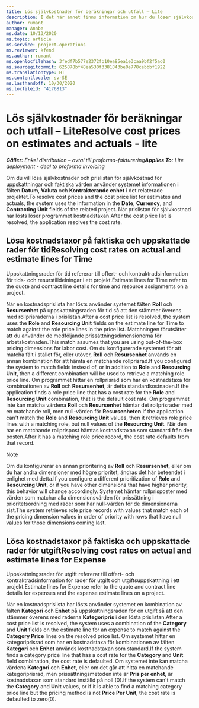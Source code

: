 ```yaml
---
title: Lös självkostnader för beräkningar och utfall – Lite
description: I det här ämnet finns information om hur du löser självkostnader för uppskattningar och faktiska värden.
author: rumant
manager: Annbe
ms.date: 10/13/2020
ms.topic: article
ms.service: project-operations
ms.reviewer: kfend
ms.author: rumant
ms.openlocfilehash: 3fedf7b577e2372fb10ea85ea1e3caa9bf2f5ad0
ms.sourcegitcommit: 625878bf48ea530f3381843be0e778cebbbf1922
ms.translationtype: HT
ms.contentlocale: sv-SE
ms.lasthandoff: 10/30/2020
ms.locfileid: "4176813"
---
```

# <a name="resolve-cost-prices-on-estimates-and-actuals---lite"></a><span data-ttu-id="e60a6-103">Lös självkostnader för beräkningar och utfall – Lite</span><span class="sxs-lookup"><span data-stu-id="e60a6-103">Resolve cost prices on estimates and actuals - lite</span></span>

<span data-ttu-id="e60a6-104">_**Gäller:** Enkel distribution – avtal till proforma-fakturering_</span><span class="sxs-lookup"><span data-stu-id="e60a6-104">_**Applies To:** Lite deployment - deal to proforma invoicing_</span></span>

<span data-ttu-id="e60a6-105">Om du vill lösa självkostnader och prislistan för självkostnad för uppskattningar och faktiska värden använder systemet informationen i fälten **Datum**, **Valuta** och **Kontrakterande enhet** i det relaterade projektet.</span><span class="sxs-lookup"><span data-stu-id="e60a6-105">To resolve cost prices and the cost price list for estimates and actuals, the system uses the information in the **Date**, **Currency**, and **Contracting Unit** fields of the related project.</span></span> <span data-ttu-id="e60a6-106">När prislistan för självkostnad har lösts löser programmet kostnadstaxan.</span><span class="sxs-lookup"><span data-stu-id="e60a6-106">After the cost price list is resolved, the application resolves the cost rate.</span></span>

## <a name="resolving-cost-rates-on-actual-and-estimate-lines-for-time"></a><span data-ttu-id="e60a6-107">Lösa kostnadstaxor på faktiska och uppskattade rader för tid</span><span class="sxs-lookup"><span data-stu-id="e60a6-107">Resolving cost rates on actual and estimate lines for Time</span></span>

<span data-ttu-id="e60a6-108">Uppskattningsrader för tid refererar till offert- och kontraktradsinformation för tids- och resurstilldelningar i ett projekt.</span><span class="sxs-lookup"><span data-stu-id="e60a6-108">Estimate lines for Time refer to the quote and contract line details for time and resource assignments on a project.</span></span>

<span data-ttu-id="e60a6-109">När en kostnadsprislista har lösts använder systemet fälten **Roll** och **Resursenhet** på uppskattningsraden för tid så att den stämmer överens med rollprisraderna i prislistan.</span><span class="sxs-lookup"><span data-stu-id="e60a6-109">After a cost price list is resolved, the system uses the **Role** and **Resourcing Unit** fields on the estimate line for Time to match against the role price lines in the price list.</span></span> <span data-ttu-id="e60a6-110">Matchningen förutsätter att du använder de medföljande prissättningsdimensionerna för arbetskostnaden.</span><span class="sxs-lookup"><span data-stu-id="e60a6-110">This match assumes that you are using out-of-the-box pricing dimensions for labor cost.</span></span> <span data-ttu-id="e60a6-111">Om du konfigurerade systemet för att matcha fält i stället för, eller utöver, **Roll** och **Resursenhet** används en annan kombination för att hämta en matchande rollprisrad.</span><span class="sxs-lookup"><span data-stu-id="e60a6-111">If you configured the system to match fields instead of, or in addition to **Role** and **Resourcing Unit**, then a different combination will be used to retrieve a matching role price line.</span></span> <span data-ttu-id="e60a6-112">Om programmet hittar en rollprisrad som har en kostnadstaxa för kombinationen av **Roll** och **Resursenhet**, är detta standardkostnaden.</span><span class="sxs-lookup"><span data-stu-id="e60a6-112">If the application finds a role price line that has a cost rate for the **Role** and **Resourcing Unit** combination, that is the default cost rate.</span></span> <span data-ttu-id="e60a6-113">Om programmet inte kan matcha värdena **Roll** och **Resursenhet** hämtar det rollprisrader med en matchande roll, men null-värden för **Resursenheten**.</span><span class="sxs-lookup"><span data-stu-id="e60a6-113">If the application can't match the **Role** and **Resourcing Unit** values, then it retrieves role price lines with a matching role, but null values of the **Resourcing Unit**.</span></span> <span data-ttu-id="e60a6-114">När den har en matchande rollprispost hämtas kostnadstaxan som standard från den posten.</span><span class="sxs-lookup"><span data-stu-id="e60a6-114">After it has a matching role price record, the cost rate defaults from that record.</span></span> 

> [!NOTE]
> <span data-ttu-id="e60a6-115">Om du konfigurerar en annan prioritering av **Roll** och **Resursenhet**, eller om du har andra dimensioner med högre prioritet, ändras det här beteendet i enlighet med detta.</span><span class="sxs-lookup"><span data-stu-id="e60a6-115">If you configure a different prioritization of **Role** and **Resourcing Unit**, or if you have other dimensions that have higher priority, this behavior will change accordingly.</span></span> <span data-ttu-id="e60a6-116">Systemet hämtar rollprisposter med värden som matchar alla dimensionsvärden för prissättning i prioritetsordning med rader som har null-värden för de dimensionerna sist.</span><span class="sxs-lookup"><span data-stu-id="e60a6-116">The system retrieves role price records with values that match each of the pricing dimension values in order of priority with rows that have null values for those dimensions coming last.</span></span>

## <a name="resolving-cost-rates-on-actual-and-estimate-lines-for-expense"></a><span data-ttu-id="e60a6-117">Lösa kostnadstaxor på faktiska och uppskattade rader för utgift</span><span class="sxs-lookup"><span data-stu-id="e60a6-117">Resolving cost rates on actual and estimate lines for Expense</span></span>

<span data-ttu-id="e60a6-118">Uppskattningsrader för utgift refererar till offert- och kontraktradsinformation för rader för utgift och utgiftsuppskattning i ett projekt.</span><span class="sxs-lookup"><span data-stu-id="e60a6-118">Estimate lines for Expense refer to the quote and contract line details for expenses and the expense estimate lines on a project.</span></span>

<span data-ttu-id="e60a6-119">När en kostnadsprislista har lösts använder systemet en kombination av fälten **Kategori** och **Enhet** på uppskattningsraden för en utgift så att den stämmer överens med raderna **Kategoripris** i den lösta prislistan.</span><span class="sxs-lookup"><span data-stu-id="e60a6-119">After a cost price list is resolved, the system uses a combination of the **Category** and **Unit** fields on the estimate line for an expense to match against the **Category Price** lines on the resolved price list.</span></span> <span data-ttu-id="e60a6-120">Om systemet hittar en kategoriprisrad som har en kostnadstaxa för kombinationen av fälten **Kategori** och **Enhet** används kostnadstaxan som standard.</span><span class="sxs-lookup"><span data-stu-id="e60a6-120">If the system finds a category price line that has a cost rate for the **Category** and **Unit** field combination, the cost rate is defaulted.</span></span> <span data-ttu-id="e60a6-121">Om systemet inte kan matcha värdena **Kategori** och **Enhet**, eller om det går att hitta en matchande kategoriprisrad, men prissättningsmetoden inte är **Pris per enhet**, är kostnadstaxan som standard inställd på noll (0).</span><span class="sxs-lookup"><span data-stu-id="e60a6-121">If the system can't match the **Category** and **Unit** values, or if it is able to find a matching category price line but the pricing method is not **Price Per Unit**, the cost rate is defaulted to zero(0).</span></span>
